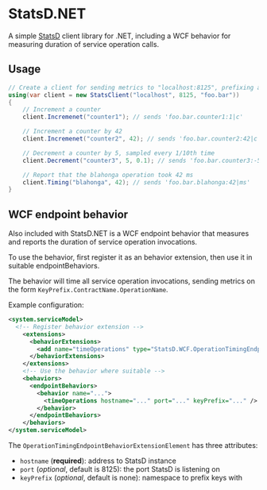 # StatsD.NET

A simple [StatsD](https://github.com/etsy/statsd) client library for .NET, 
including a WCF behavior for measuring duration of service operation calls.

## Usage

```csharp
// Create a client for sending metrics to "localhost:8125", prefixing all keys with "foo.bar"
using(var client = new StatsClient("localhost", 8125, "foo.bar"))
{
    // Increment a counter
    client.Incremenet("counter1"); // sends 'foo.bar.counter1:1|c'

    // Increment a counter by 42
    client.Incremenet("counter2", 42); // sends 'foo.bar.counter2:42|c'

    // Decrement a counter by 5, sampled every 1/10th time
    client.Decrement("counter3", 5, 0.1); // sends 'foo.bar.counter3:-5|c@0.1

    // Report that the blahonga operation took 42 ms
    client.Timing("blahonga", 42); // sends 'foo.bar.blahonga:42|ms'
}
```

## WCF endpoint behavior

Also included with StatsD.NET is a WCF endpoint behavior that measures 
and reports the duration of service operation invocations.

To use the behavior, first register it as an behavior extension, then use
it in suitable endpointBehaviors.

The behavior will time all service operation invocations, sending metrics on
the form `KeyPrefix.ContractName.OperationName`.

Example configuration:

```xml
<system.serviceModel>
  <!-- Register behavior extension -->
    <extensions>
      <behaviorExtensions>
        <add name="timeOperations" type="StatsD.WCF.OperationTimingEndpointBehaviorExtensionElement, StatsD" />
      </behaviorExtensions>
    </extensions>
	<!-- Use the behavior where suitable -->
	<behaviors>
      <endpointBehaviors>
        <behavior name="...">
          <timeOperations hostname="..." port="..." keyPrefix="..." />
        </behavior>
      </endpointBehaviors>
    </behaviors>
</system.serviceModel>   
```

The `OperationTimingEndpointBehaviorExtensionElement` has three attributes:

* `hostname` (**required**): address to StatsD instance
* `port` (_optional_, default is 8125): the port StatsD is listening on
* `keyPrefix` (_optional_, default is none): namespace to prefix keys with

